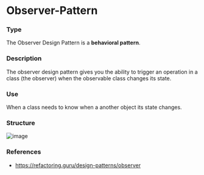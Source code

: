 # Observer-Pattern

### Type

The Observer Design Pattern is a <b>behavioral pattern</b>.

### Description

The observer design pattern gives you the ability to trigger an operation in a class (the observer) when the observable class changes its state.

### Use

When a class needs to know when a another object its state changes.

### Structure

![image](https://user-images.githubusercontent.com/102688997/161000442-b1ac0438-3221-443e-a55d-aeb0105483b4.png)

### References

- https://refactoring.guru/design-patterns/observer
